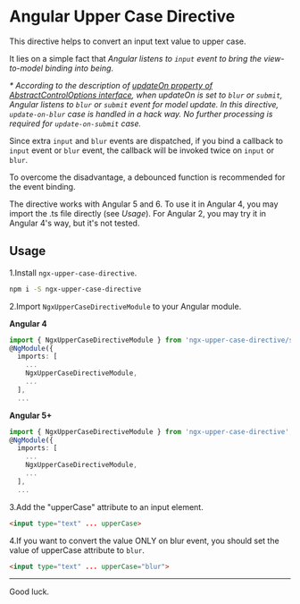 # Angular Upper Case Directive

This directive helps to convert an input text value to upper case.

It lies on a simple fact that *Angular listens to `input` event to bring the view-to-model binding into being*.

_* According to the description of [updateOn property of AbstractControlOptions interface](https://angular.io/api/forms/AbstractControlOptions), when updateOn is set to `blur` or `submit`, Angular listens to `blur` or `submit` event for model update. In this directive, `update-on-blur` case is handled in a hack way. No further processing is required for `update-on-submit` case._

Since extra `input` and `blur` events are dispatched, if you bind a callback to `input` event or `blur` event, the callback will be invoked twice on `input` or `blur`.

To overcome the disadvantage, a debounced function is recommended for the event binding.

The directive works with Angular 5 and 6. To use it in Angular 4, you may import the .ts file directly (see *Usage*). For Angular 2, you may try it in Angular 4's way, but it's not tested.


## Usage

1.Install `ngx-upper-case-directive`.

```bash
npm i -S ngx-upper-case-directive
```

2.Import `NgxUpperCaseDirectiveModule` to your Angular module.

**Angular 4**

```typescript
import { NgxUpperCaseDirectiveModule } from 'ngx-upper-case-directive/src';
@NgModule({
  imports: [
    ...
    NgxUpperCaseDirectiveModule,
    ...
  ],
  ...
```

**Angular 5+**

```typescript
import { NgxUpperCaseDirectiveModule } from 'ngx-upper-case-directive';
@NgModule({
  imports: [
    ...
    NgxUpperCaseDirectiveModule,
    ...
  ],
  ...
```

3.Add the "upperCase" attribute to an input element.

```html
<input type="text" ... upperCase>
```

4.If you want to convert the value ONLY on blur event, you should set the value of upperCase attribute to `blur`.

```html
<input type="text" ... upperCase="blur">
```

---
Good luck.
